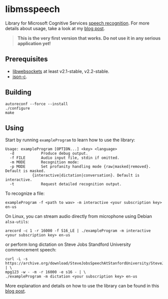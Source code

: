 # libmsspeech
Library for Microsoft Cognitive Services [speech recognition](https://docs.microsoft.com/en-us/azure/cognitive-services/speech/home). For more details about usage, take a look at my [blog post](https://hashifdef.wordpress.com/2017/05/29/getting-started-with-microsoft-speech-recognition-under-unix/).

> __This is the very first version that works. Do not use it in any serious application yet!__

## Prerequisites
* [libwebsockets](https://libwebsockets.org) at least v2.1-stable, v2.2-stable.
* [json-c](https://github.com/json-c/json-c).

## Building
```
autoreconf --force --install
./configure
make
```

## Using
Start by running `exampleProgram` to learn how to use the library:
```
Usage: exampleProgram [OPTION...] <key> <language>
  -d			Produce debug output.
  -f FILE		Audio input file, stdin if omitted.
  -m MODE		Recognition mode:
  -p MODE		Set profanity handling mode {raw|masked|removed}. Default is masked.
			{interactive|dictation|conversation}. Default is interactive.
  -t			Request detailed recognition output.

```

To recognize a file:
```
exampleProgram -f <path to wav> -m interactive <your subscription key> en-us
```

On Linux, you can stream audio directly from microphone using Debian `alsa-utils`:
```
arecord -c 1 -r 16000 -f S16_LE | ./exampleProgram -m interactive <your subscription key> en-us
```
or perform long dictation on Steve Jobs Standford University commencement speech:
```
curl -L -s https://archive.org/download/SteveJobsSpeechAtStanfordUniversity/SteveJobsSpeech_64kb.mp3 | \
mpg123 -w - -m -r 16000 -e s16 - | \
./exampleProgram -m dictation <your subscription key> en-us
```

More explanation and details on how to use the library can be found in this [blog post](https://hashifdef.wordpress.com/2017/05/29/getting-started-with-microsoft-speech-recognition-under-unix/).
